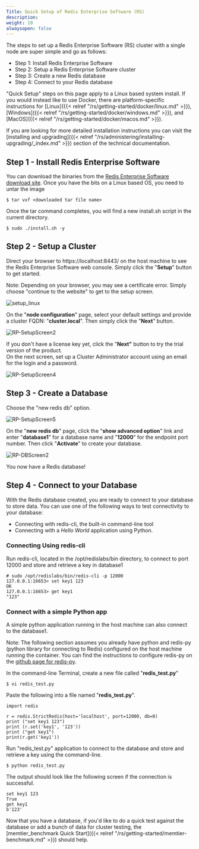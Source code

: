 ```yaml
---
Title: Quick Setup of Redis Enterprise Software (RS)
description: 
weight: 10
alwaysopen: false
---
```

The steps to set up a Redis Enterprise Software (RS) cluster with a
single node are super simple and go as follows:

- Step 1: Install Redis Enterprise Software
- Step 2: Setup a Redis Enterprise Software cluster
- Step 3: Create a new Redis database
- Step 4: Connect to your Redis database

"Quick Setup" steps on this page apply to a Linux based system install.
If you would instead like to use Docker, there are platform-specific
instructions for
[Linux]({{< relref "/rs/getting-started/docker/linux.md" >}}),
[Windows]({{< relref "/rs/getting-started/docker/windows.md" >}}),
and
[MacOS]({{< relref "/rs/getting-started/docker/macos.md" >}}).

If you are looking for more detailed installation instructions you can
visit the [installing and
upgrading]({{< relref "/rs/administering/installing-upgrading/_index.md" >}})
section of the technical documentation.

## Step 1 - Install Redis Enterprise Software

You can download the binaries from the [Redis Enterprise Software
download
site](https://app.redislabs.com/#/sign-up/software?direct=true). Once
you have the bits on a Linux based OS, you need to untar the image

```src
$ tar vxf <downloaded tar file name>
```

Once the tar command completes, you will find a new install.sh script in
the current directory.

```src
$ sudo ./install.sh -y
```

## Step 2 - Setup a Cluster

Direct your browser to https://localhost:8443/ on the host machine to
see the Redis Enterprise Software web console. Simply click the
"**Setup**" button to get started.

Note: Depending on your browser, you may see a certificate error. Simply
choose "continue to the website" to get to the setup screen.

![setup_linux](/images/rs/setup_linux.png?width=600&height=287)

On the "**node configuration**" page, select your default settings and
provide a cluster FQDN: "**cluster.local**". Then simply click the
"**Next**" button.

![RP-SetupScreen2](/images/rs/RP-SetupScreen2.jpeg?width=600&height=378)

If you don't have a license key yet, click the "**Next"** button to try
the trial version of the product.\
On the next screen, set up a Cluster Administrator account using an
email for the login and a password.

![RP-SetupScreen4](/images/rs/RP-SetupScreen4.jpeg?width=600&height=377)

## Step 3 - Create a Database

Choose the "new redis db" option.

![RP-SetupScreen5](/images/rs/RP-SetupScreen5.jpeg?width=600&height=375)

On the "**new redis db**" page, click the "**show advanced option**"
link and enter "**database1**" for a database name and "**12000**" for
the endpoint port number. Then click "**Activate**" to create your
database.

![RP-DBScreen2](/images/rs/RP-DBScreen2.jpeg?width=600&height=378)

You now have a Redis database!

## Step 4 - Connect to your Database

With the Redis database created, you are ready to connect to your
database to store data. You can use one of the following ways to test
connectivity to your database:

- Connecting with redis-cli, the built-in command-line tool
- Connecting with a _Hello World_ application using Python.

### Connecting Using redis-cli

Run redis-cli, located in the /opt/redislabs/bin directory, to connect
to port 12000 and store and retrieve a key in database1

```src
# sudo /opt/redislabs/bin/redis-cli -p 12000
127.0.0.1:16653> set key1 123
OK
127.0.0.1:16653> get key1
"123"
```

### Connect with a simple Python app

A simple python application running in the host machine can also connect
to the database1.

Note: The following section assumes you already have python and redis-py
(python library for connecting to Redis) configured on the host machine
running the container. You can find the instructions to configure
redis-py on the [github page for
redis-py](https://github.com/andymccurdy/redis-py).

In the command-line Terminal, create a new file called
"**redis_test.py**"

```src
$ vi redis_test.py
```

Paste the following into a file named "**redis_test.py**".

```src
import redis

r = redis.StrictRedis(host='localhost', port=12000, db=0)
print ("set key1 123")
print (r.set('key1', '123'))
print ("get key1")
print(r.get('key1'))
```

Run "redis_test.py" application to connect to the database and store
and retrieve a key using the command-line.

```src
$ python redis_test.py
```

The output should look like the following screen if the connection is
successful.

```src
set key1 123
True
get key1
b'123'
```

Now that you have a database, if you'd like to do a quick test against
the database or add a bunch of data for cluster testing, the
[memtier_benchmark Quick
Start]({{< relref "/rs/getting-started/memtier-benchmark.md" >}})
should help.

